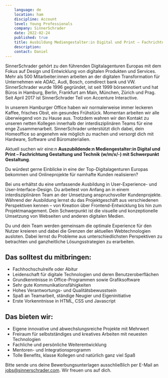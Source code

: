 ```yaml
---
    language: de
    location: ham
    discipline: Account
    level: Young Professionals
    company: SinnerSchrader
    date: 2022-02-24
    published: true
    title: Ausbildung Mediengestalter:in Digital und Print – Fachrichtung Gestaltung und Technik mit Schwerpunkt Gestaltung
    description: 
    contact: Daniel
---
```


SinnerSchrader gehört zu den führenden Digitalagenturen Europas mit dem Fokus auf Design und Entwicklung von digitalen Produkten und Services. Mehr als 500 Mitarbeiter:innen arbeiten an der digitalen Transformation für Unternehmen wie ADAC, Audi, Bosch, comdirect bank und VW. SinnerSchrader wurde 1996 gegründet, ist seit 1999 börsennotiert und hat Büros in Hamburg, Berlin, Frankfurt am Main, München, Zürich und Prag. Seit April 2017 ist SinnerSchrader Teil von Accenture Interactive.

In unserem Hamburger Office haben wir normalerweise immer leckeren Kaffee, frisches Obst, ein gesundes Frühstück. Momentan arbeiten wir alle überwiegend von zu Hause aus. Trotzdem wahren wir den Kontakt zu unseren netten Kollegen innerhalb der interdisziplinären Teams für eine enge Zusammenarbeit. SinnerSchrader unterstützt dich dabei, dein Homeoffice so angenehm wie möglich zu machen und versorgt dich mit Hardware, Software und Büromaterialien.

Aktuell suchen wir eine:n **Auszubildende:n Mediengestalter:in Digital und Print – Fachrichtung Gestaltung und Technik (w/m/x/-) mit Schwerpunkt Gestaltung**.

Du würdest gerne Einblicke in eine der Top-Digitalagenturen Europas bekommen und Onlineprojekte für namhafte Kunden realisieren?

Bei uns erhältst du eine umfassende Ausbildung in User-Experience- und User-Interface-Design. Du arbeitest von Anfang an in einem interdisziplinären Team an der Umsetzung anspruchsvoller Kundenprojekte. Während der Ausbildung lernst du das Projektgeschäft aus verschiedenen Perspektiven kennen – von Kreation über Frontend-Entwicklung bis hin zum Projektmanagement. Dein Schwerpunkt ist die visuelle und konzeptionelle Umsetzung von Webseiten und anderen digitalen Medien.

Du und dein Team werden gemeinsam die optimale Experience für den Nutzer kreieren und dabei die Grenzen der aktuellen Webtechnologien ausloten. Dabei lernst du Probleme aus unterschiedlichsten Perspektiven zu betrachten und ganzheitliche Lösungsstrategien zu erarbeiten.

## Das solltest du mitbringen:
- Fachhochschulreife oder Abitur
- Leidenschaft für digitale Technologien und deren Benutzeroberflächen
- Grundkenntnisse in Office-Programmen sowie Grafiksoftware
- Sehr gute Kommunikationsfähigkeiten
- Hohes Verantwortungs- und Qualitätsbewusstsein
- Spaß an Teamarbeit, ständige Neugier und Eigeninitiative
- Erste Vorkenntnisse in HTML, CSS und Javascript

## Das bieten wir:
- Eigene innovative und abwechslungsreiche Projekte mit Mehrwert
- Freiraum für selbstständiges und kreatives Arbeiten mit neuesten Technologien
- Fachliche und persönliche Weiterentwicklung
- Mentoren- und Integrationsprogramm
- Tolle Benefits, klasse Kollegen und natürlich ganz viel Spaß

Bitte sende uns deine Bewerbungsunterlagen ausschließlich per E-Mail an <jobs@sinnerschrader.com>. Wir freuen uns auf dich.
